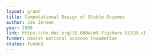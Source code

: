 ```yaml
---
layout: grant
title: Computational Design of Stable Enzymes
author: Jan Jensen
year: 2008
link: https://dx.doi.org/10.6084/m9.figshare.91310.v1
funder: Danish National Science Foundation
status: funded
---
```

